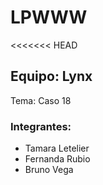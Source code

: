 # LPWWW

<<<<<<< HEAD
## Equipo: Lynx
Tema: Caso 18

### Integrantes:

* Tamara Letelier
* Fernanda Rubio
* Bruno Vega
